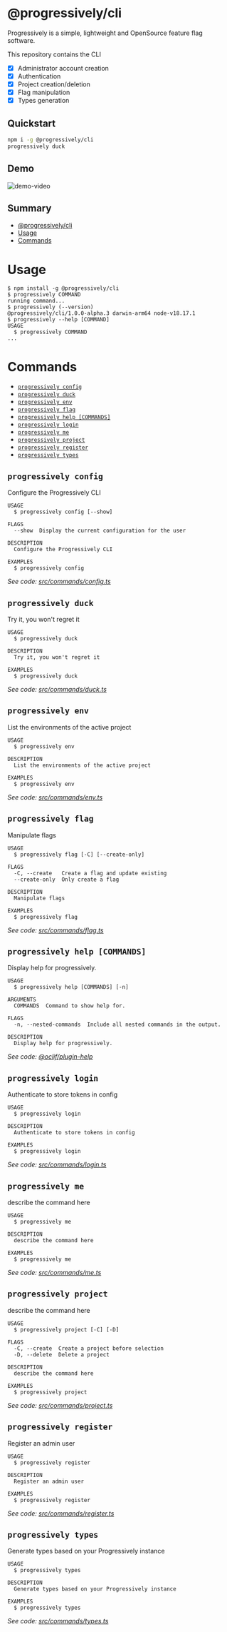 # @progressively/cli

Progressively is a simple, lightweight and OpenSource feature flag software.

This repository contains the CLI

- [x] Administrator account creation
- [x] Authentication
- [x] Project creation/deletion
- [x] Flag manipulation
- [x] Types generation

## Quickstart

```bash
npm i -g @progressively/cli
progressively duck
```

## Demo

![demo-video](./docs/demo.gif)

## Summary

<!-- toc -->
* [@progressively/cli](#progressivelycli)
* [Usage](#usage)
* [Commands](#commands)
<!-- tocstop -->

# Usage

<!-- usage -->
```sh-session
$ npm install -g @progressively/cli
$ progressively COMMAND
running command...
$ progressively (--version)
@progressively/cli/1.0.0-alpha.3 darwin-arm64 node-v18.17.1
$ progressively --help [COMMAND]
USAGE
  $ progressively COMMAND
...
```
<!-- usagestop -->

# Commands

<!-- commands -->
* [`progressively config`](#progressively-config)
* [`progressively duck`](#progressively-duck)
* [`progressively env`](#progressively-env)
* [`progressively flag`](#progressively-flag)
* [`progressively help [COMMANDS]`](#progressively-help-commands)
* [`progressively login`](#progressively-login)
* [`progressively me`](#progressively-me)
* [`progressively project`](#progressively-project)
* [`progressively register`](#progressively-register)
* [`progressively types`](#progressively-types)

## `progressively config`

Configure the Progressively CLI

```
USAGE
  $ progressively config [--show]

FLAGS
  --show  Display the current configuration for the user

DESCRIPTION
  Configure the Progressively CLI

EXAMPLES
  $ progressively config
```

_See code: [src/commands/config.ts](https://github.com/progressively-crew/cli/blob/v1.0.0-alpha.3/src/commands/config.ts)_

## `progressively duck`

Try it, you won't regret it

```
USAGE
  $ progressively duck

DESCRIPTION
  Try it, you won't regret it

EXAMPLES
  $ progressively duck
```

_See code: [src/commands/duck.ts](https://github.com/progressively-crew/cli/blob/v1.0.0-alpha.3/src/commands/duck.ts)_

## `progressively env`

List the environments of the active project

```
USAGE
  $ progressively env

DESCRIPTION
  List the environments of the active project

EXAMPLES
  $ progressively env
```

_See code: [src/commands/env.ts](https://github.com/progressively-crew/cli/blob/v1.0.0-alpha.3/src/commands/env.ts)_

## `progressively flag`

Manipulate flags

```
USAGE
  $ progressively flag [-C] [--create-only]

FLAGS
  -C, --create   Create a flag and update existing
  --create-only  Only create a flag

DESCRIPTION
  Manipulate flags

EXAMPLES
  $ progressively flag
```

_See code: [src/commands/flag.ts](https://github.com/progressively-crew/cli/blob/v1.0.0-alpha.3/src/commands/flag.ts)_

## `progressively help [COMMANDS]`

Display help for progressively.

```
USAGE
  $ progressively help [COMMANDS] [-n]

ARGUMENTS
  COMMANDS  Command to show help for.

FLAGS
  -n, --nested-commands  Include all nested commands in the output.

DESCRIPTION
  Display help for progressively.
```

_See code: [@oclif/plugin-help](https://github.com/oclif/plugin-help/blob/v6.0.5/src/commands/help.ts)_

## `progressively login`

Authenticate to store tokens in config

```
USAGE
  $ progressively login

DESCRIPTION
  Authenticate to store tokens in config

EXAMPLES
  $ progressively login
```

_See code: [src/commands/login.ts](https://github.com/progressively-crew/cli/blob/v1.0.0-alpha.3/src/commands/login.ts)_

## `progressively me`

describe the command here

```
USAGE
  $ progressively me

DESCRIPTION
  describe the command here

EXAMPLES
  $ progressively me
```

_See code: [src/commands/me.ts](https://github.com/progressively-crew/cli/blob/v1.0.0-alpha.3/src/commands/me.ts)_

## `progressively project`

describe the command here

```
USAGE
  $ progressively project [-C] [-D]

FLAGS
  -C, --create  Create a project before selection
  -D, --delete  Delete a project

DESCRIPTION
  describe the command here

EXAMPLES
  $ progressively project
```

_See code: [src/commands/project.ts](https://github.com/progressively-crew/cli/blob/v1.0.0-alpha.3/src/commands/project.ts)_

## `progressively register`

Register an admin user

```
USAGE
  $ progressively register

DESCRIPTION
  Register an admin user

EXAMPLES
  $ progressively register
```

_See code: [src/commands/register.ts](https://github.com/progressively-crew/cli/blob/v1.0.0-alpha.3/src/commands/register.ts)_

## `progressively types`

Generate types based on your Progressively instance

```
USAGE
  $ progressively types

DESCRIPTION
  Generate types based on your Progressively instance

EXAMPLES
  $ progressively types
```

_See code: [src/commands/types.ts](https://github.com/progressively-crew/cli/blob/v1.0.0-alpha.3/src/commands/types.ts)_
<!-- commandsstop -->
